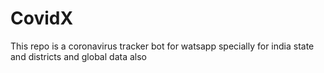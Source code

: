 # CovidX
This repo is a coronavirus tracker bot for watsapp specially for india state and districts and global data also
